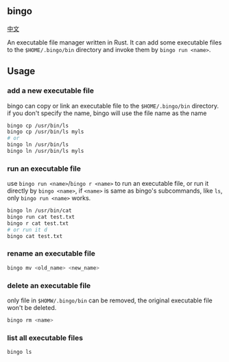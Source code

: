 ## bingo

[中文](./README-ZH_CN.md)

An executable file manager written in Rust. It can add some executable files to the `$HOME/.bingo/bin` directory and invoke them by `bingo run <name>`.


## Usage

### add a new executable file

bingo can copy or link an executable file to the `$HOME/.bingo/bin` directory. if you don't specify the name, bingo will use the file name as the name

```bash
bingo cp /usr/bin/ls
bingo cp /usr/bin/ls myls
# or
bingo ln /usr/bin/ls
bingo ln /usr/bin/ls myls
```

### run an executable file

use `bingo run <name>`/`bingo r <name>` to run an executable file, or run it directly by `bingo <name>`, if `<name>` is same as bingo's subcommands, like `ls`, only `bingo run <name>` works. 

```bash
bingo ln /usr/bin/cat
bingo run cat test.txt
bingo r cat test.txt
# or run it d
bingo cat test.txt
```

### rename an executable file
```bash
bingo mv <old_name> <new_name>
```

### delete an executable file

only file in `$HOMW/.bingo/bin` can be removed, the original executable file won't be deleted.

```bash
bingo rm <name>
```

### list all executable files
```bash
bingo ls
```
